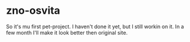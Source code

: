 # zno-osvita
So it's mu first pet-project. I haven't done it yet, but I still workin on it. In a few month I'll make it look better then original site.

